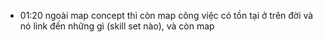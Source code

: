 - 01:20 ngoài map concept thì còn map công việc có tồn tại ở trên đời và nó link đến những gì (skill set nào), và còn map